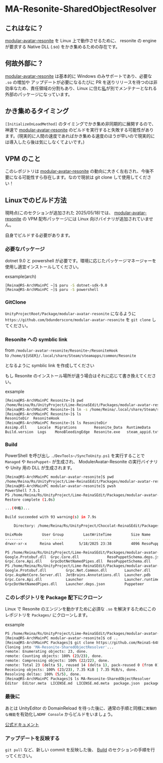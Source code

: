 # MA-Resonite-SharedObjectResolver

## これはなに？

[modular-avatar-resonite](https://github.com/bdunderscore/modular-avatar-resonite) を Linux 上で動作させるために、 resonite の engine が要求する Native DLL (.so) をかき集めるための存在です。

## 何故外部に？

[modular-avatar-resonite](https://github.com/bdunderscore/modular-avatar-resonite) は基本的に Windows のみサポートであり、必要な `.so` の増加や アップデートが必要になるたびに PR を送りリリースを待つのは非効率なため、責任領域の分割もあり、Linux に住む[私](https://github.com/ReinaS-64892)が別でメンテナーとなれる外部のパッケージになっています。

## かき集めるタイミング

`[InitializeOnLoadMethod]` のタイミングでかき集め非同期的に展開するので、神速で [modular-avatar-resonite](https://github.com/bdunderscore/modular-avatar-resonite) のビルドを実行すると失敗する可能性があります。(現実的に人間の速度であればかき集める速度のほうが早いので現実的には導入したら後は気にしなくてよいです。)

## VPM のこと

このレポジトリは [modular-avatar-resonite](https://github.com/bdunderscore/modular-avatar-resonite) の動向に大きく左右され、今後不要になる可能性すら存在します。なので現状は git clone して使用してください！

## Linuxでのビルド方法

現時点(このセクションが追加された 2025/05/18)では、 [modular-avatar-resonite](https://github.com/bdunderscore/modular-avatar-resonite) の VPM 配布パッケージには Linux 向けバイナリが追加されていません。

自身でビルドする必要があります。

### 必要なパッケージ

dotnet 9.0 と powershell が必要です。環境に応じたパッケージマネージャーを使用し適宜インストールしてください。

exsample(arch)

```bash
[Reina@RS-ArchMainPC ~]$ paru -S dotnet-sdk-9.0
[Reina@RS-ArchMainPC ~]$ paru -S powershell
```

### GitClone

`UnityProjectRoot/Package/modular-avatar-resonite` になるように `https://github.com/bdunderscore/modular-avatar-resonite` を `git clone` してください。

### Resonite への symblic link

from `/modular-avatar-resonite/Resonite~/ResoniteHook`  
to `/home/${USER}/.local/share/Steam/steamapps/common/Resonite`

となるように symblic link を作成してください

もし Resonite のインストール場所が違う場合はそれに応じて書き換えてください。

exsample

```bash
[Reina@RS-ArchMainPC Resonite~]$ pwd
/home/Reina/Rs/UnityProject/Lime-ReinaSEdit/Packages/modular-avatar-resonite/Resonite~
[Reina@RS-ArchMainPC Resonite~]$ ln -s /home/Reina/.local/share/Steam/steamapps/common/Resonite ResoniteDir
[Reina@RS-ArchMainPC Resonite~]$ ls
ResoniteDir  ResoniteHook
[Reina@RS-ArchMainPC Resonite~]$ ls ResoniteDir
Assimp.dll     Locale  Migrations        Resonite_Data  RuntimeData      SystemHelper.log  UnityCrashHandler64.exe  vkd3d-proton.cache
Build.version  Logs    MonoBleedingEdge  Resonite.exe   steam_appid.txt  Tools             UnityPlayer.dll
```

### Build

PowerShell を呼び出し `./DevTools~/SyncToUnity.ps1` を実行することで `Managed` や `ResoPuppet~` が生成され、 ModulerAvatar-Resonite の実行バイナリや Unity 用の DLL が生成されます。

```bash
[Reina@RS-ArchMainPC modular-avatar-resonite]$ pwd
/home/Reina/Rs/UnityProject/Lime-ReinaSEdit/Packages/modular-avatar-resonite
[Reina@RS-ArchMainPC modular-avatar-resonite]$ pwsh
PowerShell 7.5.1
PS /home/Reina/Rs/UnityProject/Lime-ReinaSEdit/Packages/modular-avatar-resonite> ./DevTools~/SyncToUnity.ps1
Restore complete (1.0s)

...(中略)...

Build succeeded with 93 warning(s) in 7.9s

    Directory: /home/Reina/Rs/UnityProject/Chocolat-ReinaSEdit/Packages/modular-avatar-resonite

UnixMode         User Group         LastWriteTime         Size Name
--------         ---- -----         -------------         ---- ----
drwxr-xr-x      Reina wheel       5/18/2025 23:38         4096 ResoPuppet~

PS /home/Reina/Rs/UnityProject/Lime-ReinaSEdit/Packages/modular-avatar-resonite> ls ./Managed
Google.Protobuf.dll  Grpc.Core.dll             ResoPuppetSchema.deps.json  ResoPuppetSchema.dll.config  System.Buffers.dll  System.Numerics.Vectors.dll
Grpc.Core.Api.dll    GrpcDotNetNamedPipes.dll  ResoPuppetSchema.dll        ResoPuppetSchema.pdb         System.Memory.dll   System.Runtime.CompilerServices.Unsafe.dll
PS /home/Reina/Rs/UnityProject/Lime-ReinaSEdit/Packages/modular-avatar-resonite> ls ./ResoPuppet~/
Google.Protobuf.dll         Grpc.Net.Common.dll        Launcher.dll                 PuppeteerCommon.dll  Puppeteer.pdb
Grpc.AspNetCore.Server.dll  JetBrains.Annotations.dll  Launcher.pdb                 PuppeteerCommon.pdb  Puppeteer.runtimeconfig.json
Grpc.Core.Api.dll           Launcher                   Launcher.runtimeconfig.json  Puppeteer.deps.json  System.CommandLine.dll
GrpcDotNetNamedPipes.dll    Launcher.deps.json         Puppeteer                    Puppeteer.dll
```

### このレポジトリを Package 配下にクローン

Linux で Resonite のエンジンを動かすために必須な `.so` を解決するためにこのレポジトリを `Packages/` にクローンします。

exsample

```bash
PS /home/Reina/Rs/UnityProject/Lime-ReinaSEdit/Packages/modular-avatar-resonite> exit
[Reina@RS-ArchMainPC modular-avatar-resonite]$ cd ..
[Reina@RS-ArchMainPC Packages]$ git clone https://github.com/ReinaS-64892/MA-Resonite-SharedObjectResolver.git
Cloning into 'MA-Resonite-SharedObjectResolver'...
remote: Enumerating objects: 23, done.
remote: Counting objects: 100% (23/23), done.
remote: Compressing objects: 100% (22/22), done.
remote: Total 23 (delta 5), reused 14 (delta 1), pack-reused 0 (from 0)
Receiving objects: 100% (23/23), 7.35 KiB | 7.35 MiB/s, done.
Resolving deltas: 100% (5/5), done.
[Reina@RS-ArchMainPC Packages]$ ls MA-Resonite-SharedObjectResolver
Editor  Editor.meta  LICENSE.md  LICENSE.md.meta  package.json  package.json.meta  README.md  README.md.meta
```

### 最後に

あとは UnityEditor の DomainReload を待った後に、通常の手順と同様に`実験的な機能`を有効化し`NDMF Console` からビルドをいましょう。

[公式ドキュメント](https://modular-avatar.nadena.dev/dev/ja/docs/experimental-features/resonite-support)

### アップデートを反映する

`git pull` など、新しい commit を反映した後、 [Build](#build) のセクションの手順を行ってください。

